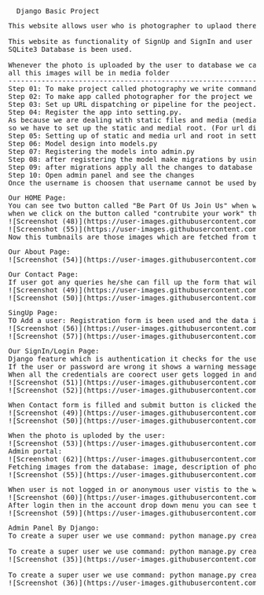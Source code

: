 <pre>
  Django Basic Project
</pre>
<pre>
This website allows user who is photographer to uplaod there photos by filling up a form which is displayed on the home page of the website.

This website as functionality of SignUp and SignIn and user can contact us by filling up a form which response is been stored into the database.
SQLite3 Database is been used.

Whenever the photo is uploaded by the user to database we call it as media.
all this images will be in media folder
---------------------------------------------------------------------------------------------------------------------------------------------------
Step 01: To make project called photography we write command into terminal as: django-admin startproject photography
Step 02: To make app called photographer for the project we use command:       python manage.py startapp photographer
Step 03: Set up URL dispatching or pipeline for the peoject.
Step 04: Register the app into setting.py.
As because we are dealing with static files and media (media: the data which is been uplaoded to the database by the user is called media)
so we have to set up the static and medial root. (For url dispatching)
Step 05: Setting up of static and media url and root in setting.py
Step 06: Model design into models.py
Step 07: Registering the models into admin.py
Step 08: after registering the model make migrations by using python manage.py makemigrations command (this command save all the change made to model)
Step 09: after migrations apply all the changes to database tables. By follwing command:- python manage.py migrate
Step 10: Open admin panel and see the changes
Once the username is choosen that username cannot be used by other user/guest.
</pre>


<pre>
Our HOME Page:
You can see two button called "Be Part Of Us Join Us" when we click this we get the signup page
when we click on the button called "contrubite your work" this takes to the upload form from where user can upload his/her images to the database.
![Screenshot (48)](https://user-images.githubusercontent.com/86867746/188710316-6a650c73-47bf-4870-aa69-ea6ca1b7da9d.png)
![Screenshot (55)](https://user-images.githubusercontent.com/86867746/188711347-bcfc932c-7b60-471c-98c8-b926ab583d09.png)
Now this tumbnails are those images which are fetched from the database.
</pre>

<pre>
Our About Page:
![Screenshot (54)](https://user-images.githubusercontent.com/86867746/188711618-ca9ee206-28ba-4cf3-b6db-4d65a9772922.png)
</pre>

<pre>
Our Contact Page:
If user got any queries he/she can fill up the form that will be seen by admin in admin portal when you click on submit button the data goes to database and success meesage is shown below the nav bar.
![Screenshot (49)](https://user-images.githubusercontent.com/86867746/188711987-034f053d-c450-4cd9-8b54-fcd4eeb996c3.png)
![Screenshot (50)](https://user-images.githubusercontent.com/86867746/188869438-2aeccef2-6167-4144-92b3-391e55720e46.png)
</pre>

<pre>
SingUp Page:
TO Add a user: Registration form is been used and the data is stored in the user table which is in built given by the framework, after user account is created the success message is shown in home page refer second screenshot.
![Screenshot (56)](https://user-images.githubusercontent.com/86867746/188712636-effa3ac7-330c-4461-bb60-ebab82afaf0b.png)
![Screenshot (57)](https://user-images.githubusercontent.com/86867746/188712647-9eeac663-17c0-4ee0-945a-5424fbb75fd9.png)
</pre>

<pre>
Our SignIn/Login Page:
Django feature which is authentication it checks for the user has right credentials or not.
If the user or password are wrong it shows a warning message. Below the password section.
When all the credentials are coorect user gets logged in and redirected to the home page showing success message in home page refer second screenshot.
![Screenshot (51)](https://user-images.githubusercontent.com/86867746/188712176-fd6d241f-6338-44e6-baef-544a5cb0cf9f.png)
![Screenshot (52)](https://user-images.githubusercontent.com/86867746/188712914-a46c292f-5ff2-450d-83a8-ba38ce6a4441.png)
</pre>

<pre>
When Contact form is filled and submit button is clicked then:
![Screenshot (49)](https://user-images.githubusercontent.com/86867746/188713235-f3897e2e-590b-4415-a98f-6d467b234aed.png)
![Screenshot (50)](https://user-images.githubusercontent.com/86867746/188713257-f7fe15fc-5cd8-4eb0-9de3-8c0490c7a6b1.png)
</pre>

<pre>
When the photo is uploded by the user:
![Screenshot (53)](https://user-images.githubusercontent.com/86867746/188714127-742b84ee-2290-486f-9995-561acc558d6c.png)
Admin portal:
![Screenshot (62)](https://user-images.githubusercontent.com/86867746/188872321-71fbde5a-a9ce-4abf-9ca2-b5d3ddab988c.png)
Fetching images from the database: image, description of photo & time and date is fetched and displayed.
![Screenshot (55)](https://user-images.githubusercontent.com/86867746/188872588-16336678-c6d0-4b89-8552-5302a33a7d6e.png)
</pre>

<pre>
When user is not logged in or anonymous user vistis to the website it will go to the home page where in nav bar you get an account drop down menu where you can find login button (This login button shows only when the user is not logged in)
![Screenshot (60)](https://user-images.githubusercontent.com/86867746/188871275-7b74ceb6-be7c-43a8-93d4-57786e28b4c0.png)
After login then in the account drop down menu you can see the username who is logged in and the logout button.(logout button and username is shown only when the user is logged in)
![Screenshot (59)](https://user-images.githubusercontent.com/86867746/188871658-e7d3f335-d69f-4bd4-a041-6e885bbcb692.png)
</pre>

<pre>
Admin Panel By Django:
To create a super user we use command: python manage.py createsuperuser admin

To create a super user we use command: python manage.py createsuperuser admin
![Screenshot (35)](https://user-images.githubusercontent.com/86867746/188714538-55406e91-1621-4014-9ab7-e49e9119f21b.png)

To create a super user we use command: python manage.py createsuperuser sufiyan
![Screenshot (36)](https://user-images.githubusercontent.com/86867746/188714523-ff4a4c2e-3d3b-4508-94b4-61804b46233c.png)
</pre>


